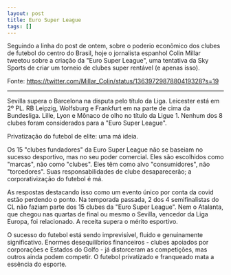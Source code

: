 ```yaml
---
layout: post
title: Euro Super League
tags: []
---
```


Seguindo a linha do post de ontem, sobre o poderio econômico dos clubes de futebol do centro do Brasil, hoje o jornalista espanhol Colin Millar tweetou sobre a criação da "Euro Super League", uma tentativa da Sky Sports de criar um torneio de clubes super rentável (e apenas isso).

Fonte: https://twitter.com/Millar_Colin/status/1363972987880419328?s=19

***

Sevilla supera o Barcelona na disputa pelo título da Liga. Leicester está em 2º PL. RB Leipzig, Wolfsburg e Frankfurt em na parte de cima da Bundesliga. Lille, Lyon e Mônaco de olho no título da Ligue 1. Nenhum dos 8 clubes foram considerados para a "Euro Super League".

Privatização do futebol de elite: uma má ideia.

Os 15 "clubes fundadores" da Euro Super League não se baseiam no sucesso desportivo, mas no seu poder comercial. Eles são escolhidos como "marcas", não como "clubes". Eles têm como alvo "consumidores", não "torcedores". Suas responsabilidades de clube desaparecerão; a corporativização do futebol é má.

As respostas destacando isso como um evento único por conta da covid estão perdendo o ponto. Na temporada passada, 2 dos 4 semifinalistas do CL não faziam parte dos 15 clubes da "Euro Super League". Nem o Atalanta, que chegou nas quartas de final ou mesmo o Sevilla, vencedor da Liga Europa, foi relacionado. A receita supera o mérito esportivo.

O sucesso do futebol está sendo imprevisível, fluido e genuinamente significativo. Enormes desequilíbrios financeiros - clubes apoiados por corporações e Estados do Golfo - já distorceram as competições, mas outros ainda podem competir. O futebol privatizado e franqueado mata a essência do esporte.
